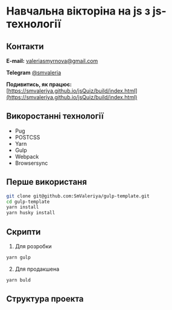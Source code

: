 # Навчальна вікторіна на js з js-технології
## Контакти

**E-mail:** [valeriasmyrnova@gmail.com](mailto:valeriasmyrnova@gmail.com)

**Telegram** [@smvaleria](https://t.me/smvaleria)

**Подивитись, як працює:** [https://smvaleriya.github.io/jsQuiz/build/index.html](https://smvaleriya.github.io/jsQuiz/build/index.html)

## Викоростанні технології

- Pug
- POSTCSS
- Yarn
- Gulp
- Webpack
- Browsersync

## Перше використаня

```sh
git clone git@github.com:SmValeriya/gulp-template.git
cd gulp-template
yarn install
yarn husky install
```

## Скрипти

1. Для розробки
```sh
yarn gulp
```
2. Для продакшена
```sh
yarn buld
```

## Структура проекта